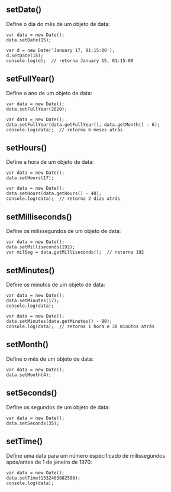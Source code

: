 ## setDate() 
Define o dia do mês de um objeto de data:

    var data = new Date();
    data.setDate(15);
    
    var d = new Date('January 17, 01:15:00');
    d.setDate(15);
    console.log(d);  // retorna January 15, 01:15:00

## setFullYear()
Define o ano de um objeto de data:

    var data = new Date();
    data.setFullYear(2020);
    
    var data = new Date();
    data.setFullYear(data.getFullYear(), data.getMonth() - 6);    
    console.log(data);  // retorna 6 meses atrás

## setHours()
Define a hora de um objeto de data:

    var data = new Date();
    data.setHours(17);
    
    var data = new Date();
    data.setHours(data.getHours() - 48);
    console.log(data);  // retorna 2 dias atrás 

## setMilliseconds()
Define os milissegundos de um objeto de data:

    var data = new Date();
    data.setMilliseconds(192);
    var milSeg = data.getMilliseconds();  // retorna 192

## setMinutes()
Define os minutos de um objeto de data:

    var data = new Date();
    data.setMinutes(17);
    console.log(data);
    
    var data = new Date();
    data.setMinutes(data.getMinutes() - 90);
    console.log(data);  // retorna 1 hora e 30 minutos atrás

## setMonth()
Define o mês de um objeto de data:

    var data = new Date();
    data.setMonth(4);

## setSeconds()
Define os segundos de um objeto de data:

    var data = new Date();
    data.setSeconds(35);

## setTime()
Define uma data para um número especificado de milissegundos após/antes de 1 de janeiro de 1970: 

    var data = new Date();
    data.setTime(1332403882588);
    console.log(data);
